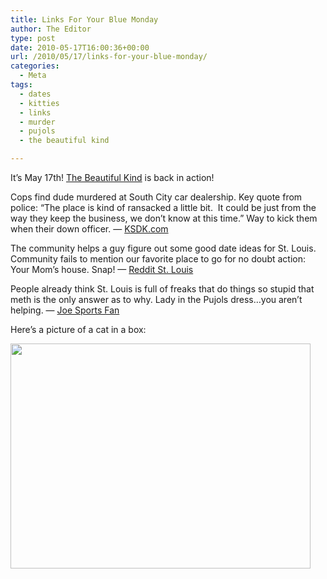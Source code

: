 ```yaml
---
title: Links For Your Blue Monday
author: The Editor
type: post
date: 2010-05-17T16:00:36+00:00
url: /2010/05/17/links-for-your-blue-monday/
categories:
  - Meta
tags:
  - dates
  - kitties
  - links
  - murder
  - pujols
  - the beautiful kind

---
```

It&#8217;s May 17th! <a href="http://thebeautifulkind.com" target="_blank">The Beautiful Kind</a> is back in action!

Cops find dude murdered at South City car dealership. Key quote from police: &#8220;The place is kind of ransacked a little bit.  It could be just from the way they keep the business, we don&#8217;t know at this time.&#8221; Way to kick them when their down officer. &#8212; <a href="http://www.ksdk.com/news/local/story.aspx?storyid=202147&catid=3" target="_blank">KSDK.com</a>

The community helps a guy figure out some good date ideas for St. Louis. Community fails to mention our favorite place to go for no doubt action: Your Mom&#8217;s house. Snap! &#8212; <a href="http://www.reddit.com/r/StLouis/comments/c4fnm/st_louis_date_ideas/" target="_blank">Reddit St. Louis</a>

People already think St. Louis is full of freaks that do things so stupid that meth is the only answer as to why. Lady in the Pujols dress&#8230;you aren&#8217;t helping. &#8212; <a href="http://www.joesportsfan.com/?p=14714" target="_blank">Joe Sports Fan</a>

Here&#8217;s a picture of a cat in a box:

<a rel="attachment wp-att-4564" href="http://punchingkitty.com/2010/05/17/links-for-your-blue-monday/zakdl/"><img class="aligncenter size-full wp-image-4564" title="ZAKDl" src="http://punchingkitty.com/wp-content/uploads/2010/05/ZAKDl.jpg?filter=full" alt="" width="480" height="360" /></a>
